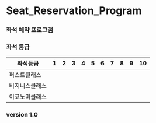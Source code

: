 # Seat_Reservation_Program
### 좌석 예약 프로그램

### 좌석 등급

|  좌석등급    | 1 | 2 | 3 | 4 | 5 | 6 | 7 | 8 | 9 | 10 |
|-------------|---|---|---|---|---|---|---|---|---|---|
|  퍼스트클래스|   |   |   |   |   |   |   |   |   |   |
|비지니스클래스|   |   |   |   |   |   |   |   |   |   |
|이코노미클래스|   |   |   |   |   |   |   |   |   |   |

### version 1.0
